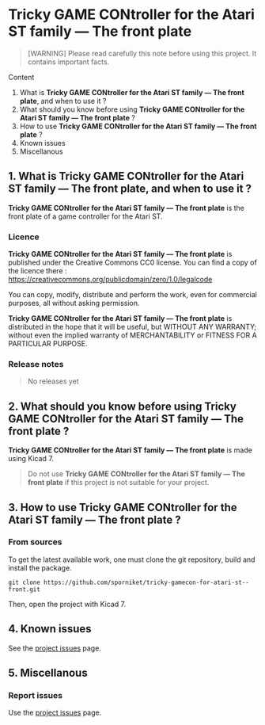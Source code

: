 # Tricky GAME CONtroller for the Atari ST family — The front plate

> [WARNING] Please read carefully this note before using this project. It contains important facts.

Content

1. What is **Tricky GAME CONtroller for the Atari ST family — The front plate**, and when to use it ?
2. What should you know before using **Tricky GAME CONtroller for the Atari ST family — The front plate** ?
3. How to use **Tricky GAME CONtroller for the Atari ST family — The front plate** ?
4. Known issues
5. Miscellanous

## 1. What is **Tricky GAME CONtroller for the Atari ST family — The front plate**, and when to use it ?

**Tricky GAME CONtroller for the Atari ST family — The front plate** is the front plate of a game controller for the Atari ST.


### Licence

**Tricky GAME CONtroller for the Atari ST family — The front plate** is published under the Creative Commons CC0 license. You can find a copy of the licence there : https://creativecommons.org/publicdomain/zero/1.0/legalcode

You can copy, modify, distribute and perform the work, even for commercial purposes, all without asking permission.

**Tricky GAME CONtroller for the Atari ST family — The front plate** is distributed in the hope that it will be useful, but WITHOUT ANY WARRANTY; without even the implied warranty of MERCHANTABILITY or FITNESS FOR A PARTICULAR PURPOSE.

### Release notes

> No releases yet

## 2. What should you know before using **Tricky GAME CONtroller for the Atari ST family — The front plate** ?

**Tricky GAME CONtroller for the Atari ST family — The front plate** is made using Kicad 7.

> Do not use **Tricky GAME CONtroller for the Atari ST family — The front plate** if this project is not suitable for your project.

## 3. How to use **Tricky GAME CONtroller for the Atari ST family — The front plate** ?

### From sources

To get the latest available work, one must clone the git repository, build and install the package.

	git clone https://github.com/sporniket/tricky-gamecon-for-atari-st--front.git

Then, open the project with Kicad 7.

## 4. Known issues
See the [project issues](https://github.com/sporniket/tricky-gamecon-for-atari-st--front/issues) page.

## 5. Miscellanous

### Report issues
Use the [project issues](https://github.com/sporniket/tricky-gamecon-for-atari-st--front/issues) page.
